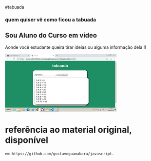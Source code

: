 #tabuada 
### quem quiser vê como ficou a tabuada
 
## Sou Aluno do Curso em video
Aonde você estudante queira tirar ideias ou alguma informação dela !!

![git ](https://github.com/Caique215/Tabuada/blob/main/tabuadaimg.png )



# referência ao material original, disponível 
    em https://github.com/gustavoguanabara/javascript. 
